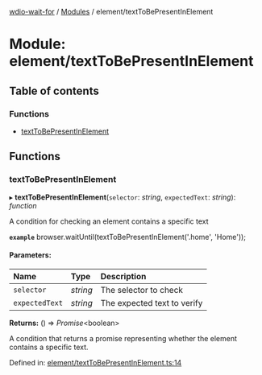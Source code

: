 [wdio-wait-for](../README.md) / [Modules](../modules.md) / element/textToBePresentInElement

# Module: element/textToBePresentInElement

## Table of contents

### Functions

- [textToBePresentInElement](element_texttobepresentinelement.md#texttobepresentinelement)

## Functions

### textToBePresentInElement

▸ **textToBePresentInElement**(`selector`: *string*, `expectedText`: *string*): *function*

A condition for checking an element contains a specific text

**`example`** 
browser.waitUntil(textToBePresentInElement('.home', 'Home'));

#### Parameters:

| Name | Type | Description |
| :------ | :------ | :------ |
| `selector` | *string* | The selector to check |
| `expectedText` | *string* | The expected text to verify |

**Returns:** () => *Promise*<boolean\>

A condition that returns a promise
    representing whether the element contains a specific text.

Defined in: [element/textToBePresentInElement.ts:14](https://github.com/elaichenkov/wdio-wait-for/blob/8456462/src/element/textToBePresentInElement.ts#L14)
